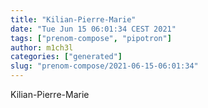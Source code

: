 ```yaml
---
title: "Kilian-Pierre-Marie"
date: "Tue Jun 15 06:01:34 CEST 2021"
tags: ["prenom-compose", "pipotron"]
author: m1ch3l
categories: ["generated"]
slug: "prenom-compose/2021-06-15-06:01:34"
---
```


Kilian-Pierre-Marie
